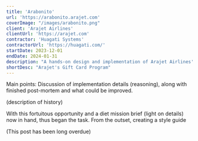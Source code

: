 ```yaml
---
title: 'Arabonito'
url: 'https://arabonito.arajet.com'
coverImage: "/images/arabonito.png"
client: 'Arajet Airlines'
clientUrl: 'https://arajet.com'
contractor: 'Huagati Systems'
contractorUrl: 'https://huagati.com/'
startDate: 2023-12-01
endDate: 2024-01-31
description: "A hands-on design and implementation of Arajet Airlines' Gift Card Program"
shortDesc: "Arajet's Gift Card Program"
---
```



Main points:
Discussion of implementation details (reasoning), along with finished post-mortem and what could be improved.

(description of history)

With this fortuitous opportunity and a diet mission brief (light on details) now in hand, thus began the task.
From the outset, creating a style guide

(This post has been long overdue)